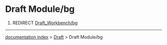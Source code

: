 # Draft Module/bg
1.  REDIRECT [Draft\_Workbench/bg](Draft_Workbench/bg.md)

---
[documentation index](../README.md) > [Draft](Draft_Workbench.md) > Draft Module/bg
